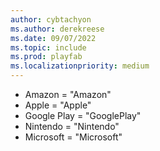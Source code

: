 ```yaml
---
author: cybtachyon
ms.author: derekreese
ms.date: 09/07/2022
ms.topic: include
ms.prod: playfab
ms.localizationpriority: medium
---
```

* Amazon = "Amazon"
* Apple = "Apple"
* Google Play = "GooglePlay"
* Nintendo = "Nintendo"
* Microsoft = "Microsoft"
